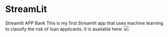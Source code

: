# StreamLit
Streamlit APP Bank
This is my first Streamlit app that uses machine learning to classify the risk of loan applicants.
It is available here: 
[![](https://sebastiansosa-streamlit-app-nm6256.streamlit.app/)](https://sebastiansosa-streamlit-app-nm6256.streamlit.app/)
